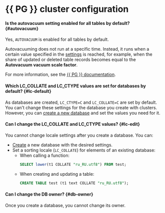 # {{ PG }} cluster configuration

#### Is the autovacuum setting enabled for all tables by default? {#autovacuum}

Yes, `AUTOVACUUM` is enabled for all tables by default.

Autovacuuming does not run at a specific time. Instead, it runs when a certain value specified in the [settings](../concepts/settings-list.md#dbms-cluster-settings) is reached, for example, when the share of updated or deleted table records becomes equal to the **Autovacuum vacuum scale factor**.

For more information, see the [{{ PG }} documentation](https://www.postgresql.org/docs/11/runtime-config-autovacuum.html).

#### Which LC_COLLATE and LC_CTYPE values are set for databases by default? {#lc-default}

As databases are created, `LC_CTYPE=C` and `LC_COLLATE=C` are set by default. You can't change these settings for the database you create with clusters. However, you can [create a new database](../operations/databases.md) and set the values you need for it.

#### Can I change the LC_COLLATE and LC_CTYPE values? {#lc-edit}

You cannot change locale settings after you create a database. You can:
* [Create](../operations/databases.md#add-db) a new database with the desired settings.
* Set a sorting locale (`LC_COLLATE`) for elements of an existing database:
   * When calling a function:
      ```sql
      SELECT lower(t1 COLLATE "ru_RU.utf8") FROM test;
      ```
   * When creating and updating a table:
      ```sql
      CREATE TABLE test (t1 text COLLATE "ru_RU.utf8");
      ```

#### Can I change the DB owner? {#db-owner}

Once you create a database, you cannot change its owner.
